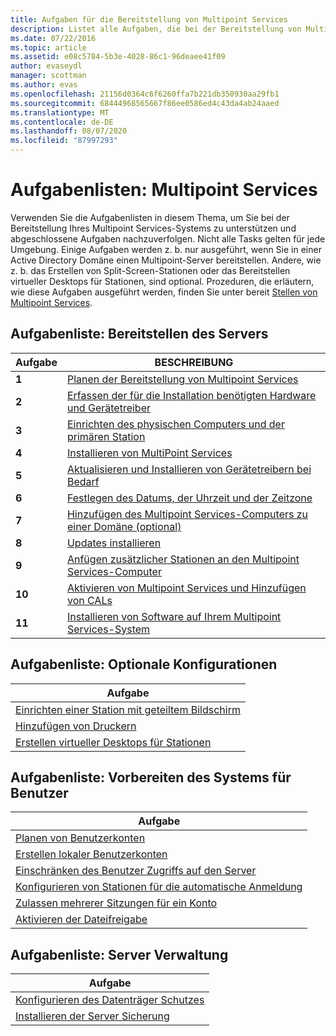 ```yaml
---
title: Aufgaben für die Bereitstellung von Multipoint Services
description: Listet alle Aufgaben, die bei der Bereitstellung von Multipoint Services beteiligt sind, sowie Links zu Anweisungen auf.
ms.date: 07/22/2016
ms.topic: article
ms.assetid: e08c5784-5b3e-4028-86c1-96deaee41f09
author: evaseydl
manager: scottman
ms.author: evas
ms.openlocfilehash: 21156d0364c6f6260ffa7b221db350930aa29fb1
ms.sourcegitcommit: 68444968565667f86ee0586ed4c43da4ab24aaed
ms.translationtype: MT
ms.contentlocale: de-DE
ms.lasthandoff: 08/07/2020
ms.locfileid: "87997293"
---
```

# <a name="task-lists-multipoint-services"></a>Aufgabenlisten: Multipoint Services
Verwenden Sie die Aufgabenlisten in diesem Thema, um Sie bei der Bereitstellung Ihres Multipoint Services-Systems zu unterstützen und abgeschlossene Aufgaben nachzuverfolgen. Nicht alle Tasks gelten für jede Umgebung. Einige Aufgaben werden z. b. nur ausgeführt, wenn Sie in einer Active Directory Domäne einen Multipoint-Server bereitstellen. Andere, wie z. b. das Erstellen von Split-Screen-Stationen oder das Bereitstellen virtueller Desktops für Stationen, sind optional. Prozeduren, die erläutern, wie diese Aufgaben ausgeführt werden, finden Sie unter bereit [Stellen von Multipoint Services](deploying-multipoint-services.md).

## <a name="task-list-deploy-the-server"></a>Aufgabenliste: Bereitstellen des Servers

|Aufgabe|BESCHREIBUNG|
|--------|---------------|
|**1**|[Planen der Bereitstellung von Multipoint Services](planning-a-multipoint-services-deployment.md)|
|**2**|[Erfassen der für die Installation benötigten Hardware und Gerätetreiber](./multipoint-hardware-device-drivers.md)|
|**3**|[Einrichten des physischen Computers und der primären Station](Set-up-the-physical-computer-and-primary-station.md)|
|**4**|[Installieren von MultiPoint Services](Install-MultiPoint-services.md)|
|**5**|[Aktualisieren und Installieren von Gerätetreibern bei Bedarf](Update-and-install-device-drivers-if-needed.md)|
|**6**|[Festlegen des Datums, der Uhrzeit und der Zeitzone](./set-the-date-time.md)|
|**7**|[Hinzufügen des Multipoint Services-Computers zu einer Domäne (optional)](./join-multipoint-services-to-a-domain.md)|
|**8**|[Updates installieren](Install-updates.md)|
|**9**|[Anfügen zusätzlicher Stationen an den Multipoint Services-Computer](./multipoint-attach-additional-stations.md)|
|**10**|[Aktivieren von Multipoint Services und Hinzufügen von CALs](./manage-client-access-licenses.md)|
|**11**|[Installieren von Software auf Ihrem Multipoint Services-System](./install-software-on-multipoint.md)|

## <a name="task-list-optional-configurations"></a>Aufgabenliste: Optionale Konfigurationen

|Aufgabe|
|--------|
|[Einrichten einer Station mit geteiltem Bildschirm](Set-up-a-split-screen-station-in-MultiPoint-services.md)|
|[Hinzufügen von Druckern](Add-printers.md)|
|[Erstellen virtueller Desktops für Stationen](Create-Windows-10-Enterprise-virtual-desktops-for-stations.md)|

## <a name="task-list-prepare-your-system-for-users"></a>Aufgabenliste: Vorbereiten des Systems für Benutzer

|Aufgabe|
|--------|
|[Planen von Benutzerkonten](Plan-user-accounts-for-your-MultiPoint-services-environment.md)|
|[Erstellen lokaler Benutzerkonten](Create-local-user-accounts.md)|
|[Einschränken des Benutzer Zugriffs auf den Server](./limit-user-access-to-multipoint.md)|
|[Konfigurieren von Stationen für die automatische Anmeldung](Configure-stations-for-automatic-logon.md)|
|[Zulassen mehrerer Sitzungen für ein Konto](Allow-one-account-to-have-multiple-sessions.md)|
|[Aktivieren der Dateifreigabe](Enable-file-sharing-in-MultiPoint-services.md)|

## <a name="task-list-server-administration"></a>Aufgabenliste: Server Verwaltung

|Aufgabe|
|--------|
|[Konfigurieren des Datenträger Schutzes](Configure-Disk-Protection-in-MultiPoint-services.md)|
|[Installieren der Server Sicherung](./install-server-backup-on-multipoint.md)|